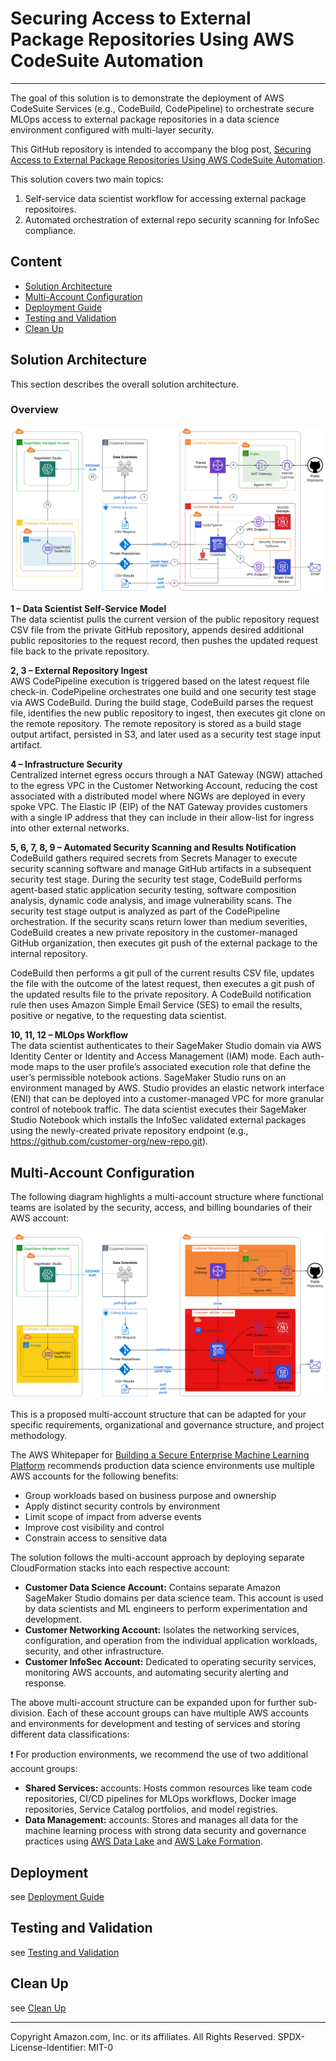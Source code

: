 # Securing Access to External Package Repositories Using AWS CodeSuite Automation
---
The goal of this solution is to demonstrate the deployment of AWS CodeSuite Services (e.g., CodeBuild, CodePipeline) to orchestrate secure MLOps access to external package repositories in a data science environment configured with multi-layer security.

This GitHub repository is intended to accompany the blog post, [Securing Access to External Package Repositories Using AWS CodeSuite Automation](https://aws.amazon.com/blogs/).

This solution covers two main topics:
1. Self-service data scientist workflow for accessing external package repositoires.
2. Automated orchestration of external repo security scanning for InfoSec compliance.

## Content
- [Solution Architecture](#solution-architecture)
- [Multi-Account Configuration](#multi-account-configuration)
- [Deployment Guide](#deployment)
- [Testing and Validation](#testing-and-validation)
- [Clean Up](#clean-up)

## Solution Architecture
This section describes the overall solution architecture.

### Overview
![Solution overview](design/solution-overview.svg)

**1 – Data Scientist Self-Service Model**  
The data scientist pulls the current version of the public repository request CSV file from the private GitHub repository, appends desired additional public repositories to the request record, then pushes the updated request file back to the private repository.

**2, 3 – External Repository Ingest**  
AWS CodePipeline execution is triggered based on the latest request file check-in. CodePipeline orchestrates one build and one security test stage via AWS CodeBuild. During the build stage, CodeBuild parses the request file, identifies the new public repository to ingest, then executes git clone on the remote repository. The remote repository is stored as a build stage output artifact, persisted in S3, and later used as a security test stage input artifact.

**4 – Infrastructure Security**  
Centralized internet egress occurs through a NAT Gateway (NGW) attached to the egress VPC in the Customer Networking Account, reducing the cost associated with a distributed model where NGWs are deployed in every spoke VPC. The Elastic IP (EIP) of the NAT Gateway provides customers with a single IP address that they can include in their allow-list for ingress into other external networks.

**5, 6, 7, 8, 9 – Automated Security Scanning and Results Notification**  
CodeBuild gathers required secrets from Secrets Manager to execute security scanning software and manage GitHub artifacts in a subsequent security test stage. During the security test stage, CodeBuild performs agent-based static application security testing, software composition analysis, dynamic code analysis, and image vulnerability scans.  The security test stage output is analyzed as part of the CodePipeline orchestration. If the security scans return lower than medium severities, CodeBuild creates a new private repository in the customer-managed GitHub organization, then executes git push of the external package to the internal repository.

CodeBuild then performs a git pull of the current results CSV file, updates the file with the outcome of the latest request, then executes a git push of the updated results file to the private repository. A CodeBuild notification rule then uses Amazon Simple Email Service (SES) to email the results, positive or negative, to the requesting data scientist.

**10, 11, 12 – MLOps Workflow**  
The data scientist authenticates to their SageMaker Studio domain via AWS Identity Center or Identity and Access Management (IAM) mode. Each auth-mode maps to the user profile’s associated execution role that define the user’s permissible notebook actions. SageMaker Studio runs on an environment managed by AWS. Studio provides an elastic network interface (ENI) that can be deployed into a customer-managed VPC for more granular control of notebook traffic.
The data scientist executes their SageMaker Studio Notebook which installs the InfoSec validated external packages using the newly-created private repository endpoint (e.g., https://github.com/customer-org/new-repo.git).

## Multi-Account Configuration
The following diagram highlights a multi-account structure where functional teams are isolated by the security, access, and billing boundaries of their AWS account:

![Team structure](design/mutli-account-overview.svg)

This is a proposed multi-account structure that can be adapted for your specific requirements, organizational and governance structure, and project methodology.

The AWS Whitepaper for [Building a Secure Enterprise Machine Learning Platform](https://docs.aws.amazon.com/whitepapers/latest/build-secure-enterprise-ml-platform/aws-accounts.html) recommends production data science environments use multiple AWS accounts for the following benefits:
- Group workloads based on business purpose and ownership
- Apply distinct security controls by environment
- Limit scope of impact from adverse events
- Improve cost visibility and control
- Constrain access to sensitive data

The solution follows the multi-account approach by deploying separate CloudFormation stacks into each respective account:
- **Customer Data Science Account:** Contains separate Amazon SageMaker Studio domains per data science team. This account is used by data scientists and ML engineers to perform experimentation and development.
- **Customer Networking Account:** Isolates the networking services, configuration, and operation from the individual application workloads, security, and other infrastructure. 
- **Customer InfoSec Account:** Dedicated to operating security services, monitoring AWS accounts, and automating security alerting and response.

The above multi-account structure can be expanded upon for further sub-division. Each of these account groups can have multiple AWS accounts and environments for development and testing of services and storing different data classifications: 

❗ For production environments, we recommend the use of two additional account groups:
- **Shared Services:** accounts: Hosts common resources like team code repositories, CI/CD pipelines for MLOps workflows, Docker image repositories, Service Catalog portfolios, and model registries. 
- **Data Management:** accounts: Stores and manages all data for the machine learning process with strong data security and governance practices using [AWS Data Lake](https://aws.amazon.com/solutions/implementations/data-lake-solution/) and [AWS Lake Formation](https://aws.amazon.com/lake-formation/).

## Deployment
see [Deployment Guide](documentation/deployment-guide.md)

## Testing and Validation
see [Testing and Validation](documentation/testing-and-validation.md)

## Clean Up
see [Clean Up](documentation/clean-up.md)

---

Copyright Amazon.com, Inc. or its affiliates. All Rights Reserved.
SPDX-License-Identifier: MIT-0
